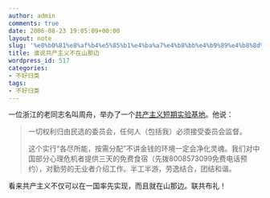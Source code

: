 ```yaml
---
author: admin
comments: true
date: 2006-08-23 19:05:09+00:00
layout: note
slug: '%e8%b0%81%e8%af%b4%e5%85%b1%e4%ba%a7%e4%b8%bb%e4%b9%89%e4%b8%8d%e5%9c%a8%e5%b1%b1%e9%82%a3%e8%be%b9'
title: 谁说共产主义不在山那边
wordpress_id: 517
categories:
- 不好归类
tags:
- 不好归类
---
```


一位浙江的老同志名叫周舟，举办了一个[共产主义短期实验基地](http://www.zztv.org)。他说：




<blockquote>一切权利归由民选的委员会，任何人（包括我）必须接受委员会监督。

这个实行“各尽所能，按需分配”不讲金钱的环境一定会净化灵魂。我们对中国部分心理危机者提供三天的免费食宿（先拨8008573099免费电话预约），对勤劳的无业者介绍工作。半工半游，劳逸结合，团结和谐。</blockquote>



看来共产主义不仅可以在一国率先实现，而且就在山那边。联共布礼！
